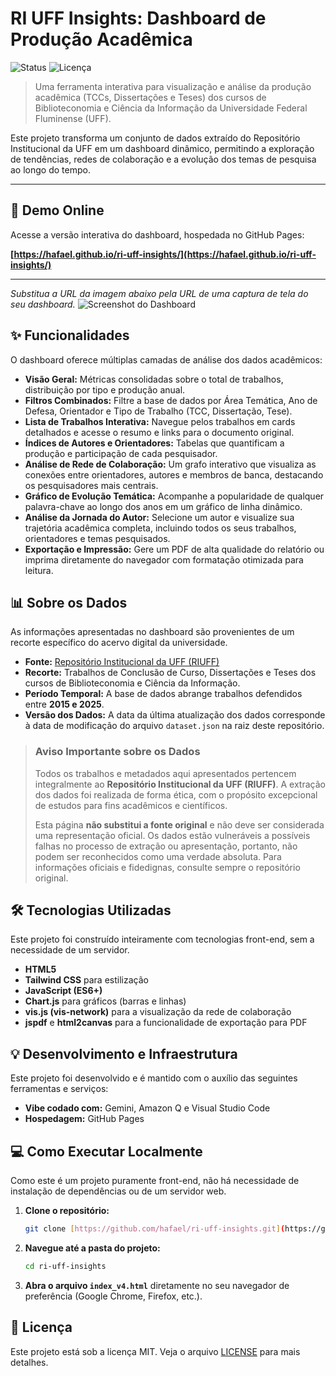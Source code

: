 # RI UFF Insights: Dashboard de Produção Acadêmica

![Status](https://img.shields.io/badge/status-ativo-success.svg)
![Licença](https://img.shields.io/badge/licença-MIT-blue.svg)

> Uma ferramenta interativa para visualização e análise da produção acadêmica (TCCs, Dissertações e Teses) dos cursos de Biblioteconomia e Ciência da Informação da Universidade Federal Fluminense (UFF).

Este projeto transforma um conjunto de dados extraído do Repositório Institucional da UFF em um dashboard dinâmico, permitindo a exploração de tendências, redes de colaboração e a evolução dos temas de pesquisa ao longo do tempo.

---

## 🚀 Demo Online

Acesse a versão interativa do dashboard, hospedada no GitHub Pages:

**[https://hafael.github.io/ri-uff-insights/](https://hafael.github.io/ri-uff-insights/)**

---

*Substitua a URL da imagem abaixo pela URL de uma captura de tela do seu dashboard.*
![Screenshot do Dashboard](https://i.imgur.com/7gK2R3x.png)


## ✨ Funcionalidades

O dashboard oferece múltiplas camadas de análise dos dados acadêmicos:

* **Visão Geral:** Métricas consolidadas sobre o total de trabalhos, distribuição por tipo e produção anual.
* **Filtros Combinados:** Filtre a base de dados por Área Temática, Ano de Defesa, Orientador e Tipo de Trabalho (TCC, Dissertação, Tese).
* **Lista de Trabalhos Interativa:** Navegue pelos trabalhos em cards detalhados e acesse o resumo e links para o documento original.
* **Índices de Autores e Orientadores:** Tabelas que quantificam a produção e participação de cada pesquisador.
* **Análise de Rede de Colaboração:** Um grafo interativo que visualiza as conexões entre orientadores, autores e membros de banca, destacando os pesquisadores mais centrais.
* **Gráfico de Evolução Temática:** Acompanhe a popularidade de qualquer palavra-chave ao longo dos anos em um gráfico de linha dinâmico.
* **Análise da Jornada do Autor:** Selecione um autor e visualize sua trajetória acadêmica completa, incluindo todos os seus trabalhos, orientadores e temas pesquisados.
* **Exportação e Impressão:** Gere um PDF de alta qualidade do relatório ou imprima diretamente do navegador com formatação otimizada para leitura.

## 📊 Sobre os Dados

As informações apresentadas no dashboard são provenientes de um recorte específico do acervo digital da universidade.

* **Fonte:** [Repositório Institucional da UFF (RIUFF)](https://app.uff.br/riuff/)
* **Recorte:** Trabalhos de Conclusão de Curso, Dissertações e Teses dos cursos de Biblioteconomia e Ciência da Informação.
* **Período Temporal:** A base de dados abrange trabalhos defendidos entre **2015 e 2025**.
* **Versão dos Dados:** A data da última atualização dos dados corresponde à data de modificação do arquivo `dataset.json` na raiz deste repositório.

> ### Aviso Importante sobre os Dados
> Todos os trabalhos e metadados aqui apresentados pertencem integralmente ao **Repositório Institucional da UFF (RIUFF)**. A extração dos dados foi realizada de forma ética, com o propósito excepcional de estudos para fins acadêmicos e científicos.
>
> Esta página **não substitui a fonte original** e não deve ser considerada uma representação oficial. Os dados estão vulneráveis a possíveis falhas no processo de extração ou apresentação, portanto, não podem ser reconhecidos como uma verdade absoluta. Para informações oficiais e fidedignas, consulte sempre o repositório original.

## 🛠️ Tecnologias Utilizadas

Este projeto foi construído inteiramente com tecnologias front-end, sem a necessidade de um servidor.

* **HTML5**
* **Tailwind CSS** para estilização
* **JavaScript (ES6+)**
* **Chart.js** para gráficos (barras e linhas)
* **vis.js (vis-network)** para a visualização da rede de colaboração
* **jspdf** e **html2canvas** para a funcionalidade de exportação para PDF

## 💡 Desenvolvimento e Infraestrutura

Este projeto foi desenvolvido e é mantido com o auxílio das seguintes ferramentas e serviços:

* **Vibe codado com:** Gemini, Amazon Q e Visual Studio Code
* **Hospedagem:** GitHub Pages

## 💻 Como Executar Localmente

Como este é um projeto puramente front-end, não há necessidade de instalação de dependências ou de um servidor web.

1.  **Clone o repositório:**
    ```bash
    git clone [https://github.com/hafael/ri-uff-insights.git](https://github.com/hafael/ri-uff-insights.git)
    ```
2.  **Navegue até a pasta do projeto:**
    ```bash
    cd ri-uff-insights
    ```
3.  **Abra o arquivo `index_v4.html`** diretamente no seu navegador de preferência (Google Chrome, Firefox, etc.).

## 📄 Licença

Este projeto está sob a licença MIT. Veja o arquivo [LICENSE](LICENSE.md) para mais detalhes.
